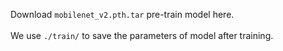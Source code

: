 Download `mobilenet_v2.pth.tar` pre-train model here. </br></br>
We use `./train/` to save the parameters of model after training. 